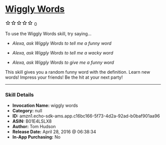 # [Wiggly Words](http://alexa.amazon.com/#skills/amzn1.echo-sdk-ams.app.c16bc166-5f73-4d2a-92ad-b0baf901aa96)
![0 stars](../../images/ic_star_border_black_18dp_1x.png)![0 stars](../../images/ic_star_border_black_18dp_1x.png)![0 stars](../../images/ic_star_border_black_18dp_1x.png)![0 stars](../../images/ic_star_border_black_18dp_1x.png)![0 stars](../../images/ic_star_border_black_18dp_1x.png) 0

To use the Wiggly Words skill, try saying...

* *Alexa, ask Wiggly Words to tell me a funny word*

* *Alexa, ask Wiggly Words to tell me a wacky word*

* *Alexa, ask Wiggly Words to give me a funny word*

This skill gives you a random funny word with the definition. Learn new words! Impress your friends! Be the hit at your next party!

***

### Skill Details

* **Invocation Name:** wiggly words
* **Category:** null
* **ID:** amzn1.echo-sdk-ams.app.c16bc166-5f73-4d2a-92ad-b0baf901aa96
* **ASIN:** B01E4LSLX8
* **Author:** Tom Hudson
* **Release Date:** April 28, 2016 @ 06:38:34
* **In-App Purchasing:** No
